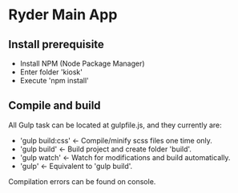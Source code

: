 # Ryder Main App

## Install prerequisite

- Install NPM (Node Package Manager)
- Enter folder 'kiosk'
- Execute 'npm install'

## Compile and build

All Gulp task can be located at gulpfile.js, and they currently are:
- 'gulp build:css'      <- Compile/minify scss files one time only.
- 'gulp build'      	<- Build project and create folder 'build'.
- 'gulp watch'          <- Watch for modifications and build automatically.
- 'gulp'                <- Equivalent to 'gulp build'.

Compilation errors can be found on console.
